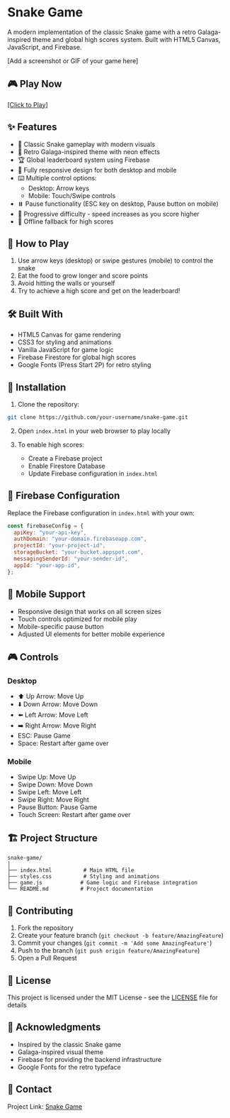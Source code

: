 # Snake Game

A modern implementation of the classic Snake game with a retro Galaga-inspired theme and global high scores system. Built with HTML5 Canvas, JavaScript, and Firebase.

[Add a screenshot or GIF of your game here]

## 🎮 Play Now

[\[Click to Play\]](https://snake-game-web-delta.vercel.app/)

## ✨ Features

- 🐍 Classic Snake gameplay with modern visuals
- 🎨 Retro Galaga-inspired theme with neon effects
- 🏆 Global leaderboard system using Firebase
- 📱 Fully responsive design for both desktop and mobile
- ⌨️ Multiple control options:
  - Desktop: Arrow keys
  - Mobile: Touch/Swipe controls
- ⏸️ Pause functionality (ESC key on desktop, Pause button on mobile)
- 🔄 Progressive difficulty - speed increases as you score higher
- 💾 Offline fallback for high scores

## 🎯 How to Play

1. Use arrow keys (desktop) or swipe gestures (mobile) to control the snake
2. Eat the food to grow longer and score points
3. Avoid hitting the walls or yourself
4. Try to achieve a high score and get on the leaderboard!

## 🛠️ Built With

- HTML5 Canvas for game rendering
- CSS3 for styling and animations
- Vanilla JavaScript for game logic
- Firebase Firestore for global high scores
- Google Fonts (Press Start 2P) for retro styling

## 🚀 Installation

1. Clone the repository:

```bash
git clone https://github.com/your-username/snake-game.git
```

2. Open `index.html` in your web browser to play locally

3. To enable high scores:
   - Create a Firebase project
   - Enable Firestore Database
   - Update Firebase configuration in `index.html`

## 🔧 Firebase Configuration

Replace the Firebase configuration in `index.html` with your own:

```javascript
const firebaseConfig = {
  apiKey: "your-api-key",
  authDomain: "your-domain.firebaseapp.com",
  projectId: "your-project-id",
  storageBucket: "your-bucket.appspot.com",
  messagingSenderId: "your-sender-id",
  appId: "your-app-id",
};
```

## 📱 Mobile Support

- Responsive design that works on all screen sizes
- Touch controls optimized for mobile play
- Mobile-specific pause button
- Adjusted UI elements for better mobile experience

## 🎮 Controls

### Desktop

- ⬆️ Up Arrow: Move Up
- ⬇️ Down Arrow: Move Down
- ⬅️ Left Arrow: Move Left
- ➡️ Right Arrow: Move Right
- ESC: Pause Game
- Space: Restart after game over

### Mobile

- Swipe Up: Move Up
- Swipe Down: Move Down
- Swipe Left: Move Left
- Swipe Right: Move Right
- Pause Button: Pause Game
- Touch Screen: Restart after game over

## 🏗️ Project Structure

```
snake-game/
│
├── index.html          # Main HTML file
├── styles.css          # Styling and animations
├── game.js            # Game logic and Firebase integration
└── README.md          # Project documentation
```

## 🤝 Contributing

1. Fork the repository
2. Create your feature branch (`git checkout -b feature/AmazingFeature`)
3. Commit your changes (`git commit -m 'Add some AmazingFeature'`)
4. Push to the branch (`git push origin feature/AmazingFeature`)
5. Open a Pull Request

## 📝 License

This project is licensed under the MIT License - see the [LICENSE](LICENSE) file for details

## 👏 Acknowledgments

- Inspired by the classic Snake game
- Galaga-inspired visual theme
- Firebase for providing the backend infrastructure
- Google Fonts for the retro typeface

## 📧 Contact

Project Link: [Snake Game](https://github.com/pauljojy/Snake_Game_Web)
